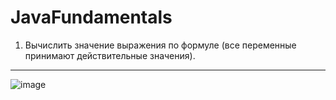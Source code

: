 # JavaFundamentals
1. Вычислить значение выражения по формуле (все переменные принимают действительные значения).
----------------------------------------------------------------------------------------------
![image](https://user-images.githubusercontent.com/91383472/192101479-80568aa8-c103-4546-a595-4524c9565d23.png)
